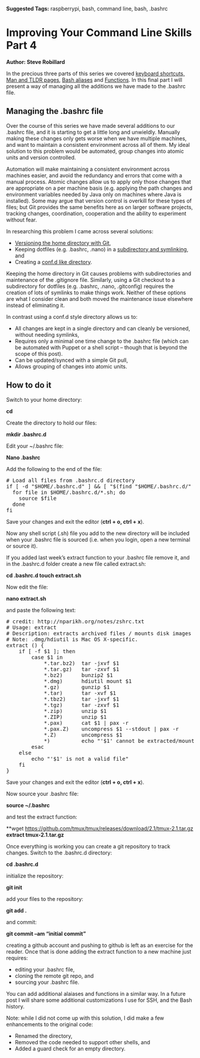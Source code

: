 
**Suggested Tags:** raspberrypi, bash, command line, bash, .bashrc


# Improving Your Command Line Skills Part 4 #

**Author:  Steve Robillard**

In the precious three parts of this series we covered [keyboard shortcuts, Man and TLDR pages](https://raspberrypise.tumblr.com/post/141758901139/improving-your-command-line-skills-part-1), [Bash aliases](https://raspberrypise.tumblr.com/post/142215518744/improving-your-command-line-skills-part-2) and [Functions](https://raspberrypise.tumblr.com/post/142634263599/improving-your-command-line-skills-part-3). In this final part I will present a way of managing all the additions we have made to the .bashrc file. 

## Managing the .bashrc file ##

Over the course of this series we have made several additions to our .bashrc file, and it is starting to get a little long and unwieldly. Manually making these changes only gets worse when we have multiple machines, and want to maintain a consistent environment across all of them. My ideal solution to this problem would be automated, group changes into atomic units and version controlled. 

Automation will make maintaining a consistent environment across machines easier, and avoid the redundancy and errors that come with a manual process. Atomic changes allow us to apply only those changes that are appropriate on a per machine basis (e.g. applying the path changes and environment variables needed by Java only on machines where Java is installed). Some may argue that version control is overkill for these types of files; but Git provides the same benefits here as on larger software projects, tracking changes, coordination, cooperation and the ability to experiment without fear. 

In researching this problem I came across several solutions:

- [Versioning the home directory with Git](https://www.digitalocean.com/community/tutorials/how-to-use-git-to-manage-your-user-configuration-files-on-a-linux-vps),
- Keeping dotfiles (e.g. .bashrc, .nano) in a [subdirectory and symlinking](http://blog.smalleycreative.com/tutorials/using-git-and-github-to-manage-your-dotfiles/), and 
- Creating a [conf.d like directory](http://chr4.org/blog/2014/09/10/conf-dot-d-like-directories-for-zsh-slash-bash-dotfiles/). 

Keeping the home directory in Git causes problems with subdirectories and maintenance of the .gitignore file. Similarly, using a Git checkout to a subdirectory for dotfiles (e.g. .bashrc, .nano, .gitconfig) requires the creation of lots of symlinks to make things work. Neither of these options are what I consider clean and both moved the maintenance issue elsewhere instead of eliminating it. 

In contrast using a conf.d style directory allows us to:

- All changes are kept in a single directory and can cleanly be versioned, without needing symlinks, 
- Requires only a minimal one time change to the .bashrc file (which can be automated with Puppet or a shell script – though that is beyond the scope of this post).
- Can be updated/synced with a simple Git pull, 
- Allows grouping of changes into atomic units. 

## How to do it ##

Switch to your home directory:  

**cd**

Create the directory to hold our files:

**mkdir .bashrc.d**

Edit your ~/.bashrc file:

**Nano .bashrc**

Add the following to the end of the file:

<pre># Load all files from .bashrc.d directory
if [ -d "$HOME/.bashrc.d" ] && [ "$(find "$HOME/.bashrc.d/" -maxdepth 1 -name "*.sh" | wc -l)" -gt 0 ]; then
  for file in $HOME/.bashrc.d/*.sh; do
    source $file
  done
fi
</pre>

Save your changes and exit the editor (**ctrl + o, ctrl + x**). 

Now any shell script (.sh) file you add to the new directory will be included when your .bashrc file is sourced (i.e. when you login, open a new terminal or source it).
 
If you added last week’s extract function to your .bashrc file remove it, and in the .bashrc.d folder create a new file called extract.sh:

**cd .bashrc.d
touch extract.sh**

Now edit the file:

**nano extract.sh**

and paste the following text:

<pre># credit: http://nparikh.org/notes/zshrc.txt
# Usage: extract 
# Description: extracts archived files / mounts disk images
# Note: .dmg/hdiutil is Mac OS X-specific.
extract () {
    if [ -f $1 ]; then
        case $1 in
            *.tar.bz2)  tar -jxvf $1                        ;;
            *.tar.gz)   tar -zxvf $1                        ;;
            *.bz2)      bunzip2 $1                          ;;
            *.dmg)      hdiutil mount $1                    ;;
            *.gz)       gunzip $1                           ;;
            *.tar)      tar -xvf $1                         ;;
            *.tbz2)     tar -jxvf $1                        ;;
            *.tgz)      tar -zxvf $1                        ;;
            *.zip)      unzip $1                            ;;
            *.ZIP)      unzip $1                            ;;
            *.pax)      cat $1 | pax -r                     ;;
            *.pax.Z)    uncompress $1 --stdout | pax -r     ;;
            *.Z)        uncompress $1                       ;;
            *)          echo "'$1' cannot be extracted/mounted via extract()" ;;
        esac
    else
        echo "'$1' is not a valid file"
    fi
}</pre>

Save your changes and exit the editor (**ctrl + o, ctrl + x**).
 
Now source your .bashrc file:

**source ~/.bashrc**

and test the extract function:

**wget https://github.com/tmux/tmux/releases/download/2.1/tmux-2.1.tar.gz
**extract tmux-2.1.tar.gz**

Once everything is working you can create a git repository to track changes. Switch to the .bashrc.d directory:

**cd .bashrc.d**

initialize the repository:

**git init**

add your files to the repository:

**git add .**

and commit: 

**git commit –am “initial commit”**

creating a github account and pushing to github is left as an exercise for the reader. Once that is done adding the extract function to a new machine just requires:

- editing your .bashrc file, 
- cloning the remote git repo, and 
- sourcing your .bashrc file. 

You can add additional alaiases and functions in a similar way. In a future post I will share some additional customizations I use for SSH, and the Bash history. 

Note: while I did not come up with this solution, I did make a few enhancements to the original code:

- Renamed the directory, 
- Removed the code needed to support other shells, and 
- Added a guard check for an empty directory. 

